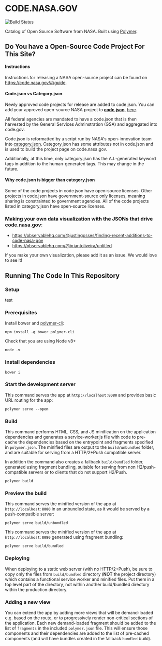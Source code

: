 # CODE.NASA.GOV

[![Build Status](https://travis-ci.org/nasa/code-nasa-gov.svg?branch=master)](https://travis-ci.org/nasa/code-nasa-gov)

Catalog of Open Source Software from NASA. Built using [Polymer](https://www.polymer-project.org).

## Do You have a Open-Source Code Project For This Site?

#### Instructions
Instructions for releasing a NASA open-source project can be found on <a href="https://code.nasa.gov/#/guide">https://code.nasa.gov/#/guide</a>.

#### Code.json vs Category.json
Newly approved code projects for release are added to code.json. You can add your approved open-source NASA project to <a href="https://raw.githubusercontent.com/nasa/Open-Source-Catalog/master/code.json"><b>code.json</b></a>, <a href="https://github.com/nasa/Open-Source-Catalog">here</a>.

All federal agencies are mandated to have a code.json that is then harvested by the General Services Adminstration (GSA) and aggregated into code.gov. 

Code.json is reformatted by a script run by NASA's open-innovation team into <a href="https://raw.githubusercontent.com/nasa/code-nasa-gov/master/data/catalog.json">category.json</a>. Category.json has some attributes not in code.json and is used to build the project page on code.nasa.gov.

Additionally, at this time, only category.json has the A.I.-generated keyword tags in addition to the human-generated tags. This may change in the future. 

#### Why code.json is bigger than category.json
Some of the code projects in code.json have open-source licenses. Other projects in code.json have government-source only licenses, meaning sharing is constrainted to government agencies. All of the code projects listed in category.json have open-source licenses. 

### Making your own data visualization with the JSONs that drive code.nasa.gov:
- https://observablehq.com/@justingosses/finding-recent-additions-to-code-nasa-gov
- https://observablehq.com/@briantoliveira/untitled

If you make your own visualization, please add it as an issue. We would love to see it!

## Running The Code In This Repository

### Setup

test

### Prerequisites

Install bower and [polymer-cli](https://github.com/Polymer/polymer-cli):

    npm install -g bower polymer-cli

Check that you are using Node v8+

    node -v
    
### Install dependencies

    bower i

### Start the development server

This command serves the app at `http://localhost:8080` and provides basic URL
routing for the app:

    polymer serve --open


### Build

This command performs HTML, CSS, and JS minification on the application
dependencies and generates a service-worker.js file with code to pre-cache the
dependencies based on the entrypoint and fragments specified in `polymer.json`.
The minified files are output to the `build/unbundled` folder, and are suitable
for serving from a HTTP/2+Push compatible server.

In addition the command also creates a fallback `build/bundled` folder,
generated using fragment bundling, suitable for serving from non
H2/push-compatible servers or to clients that do not support H2/Push.

    polymer build

### Preview the build

This command serves the minified version of the app at `http://localhost:8080`
in an unbundled state, as it would be served by a push-compatible server:

    polymer serve build/unbundled

This command serves the minified version of the app at `http://localhost:8080`
generated using fragment bundling:

    polymer serve build/bundled
    
### Deploying

When deploying to a static web server (with no HTTP/2+Push), be sure to copy only
the files from `build/bundled` directory (**NOT** the project directory) which
contains a functional service worker and minified files. Put them in a top level part of the directory, not within another build/bundled directory within the production directory.

### Adding a new view

You can extend the app by adding more views that will be demand-loaded
e.g. based on the route, or to progressively render non-critical sections
of the application.  Each new demand-loaded fragment should be added to the
list of `fragments` in the included `polymer.json` file.  This will ensure
those components and their dependencies are added to the list of pre-cached
components (and will have bundles created in the fallback `bundled` build).
